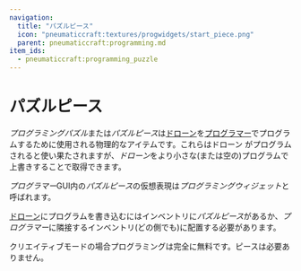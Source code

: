 ```yaml
---
navigation:
  title: "パズルピース"
  icon: "pneumaticcraft:textures/progwidgets/start_piece.png"
  parent: pneumaticcraft:programming.md
item_ids:
  - pneumaticcraft:programming_puzzle
---
```


# パズルピース

*プログラミングパズル*または*パズルピース*は[ドローン](../tools/drone.md)を[プログラマー](./programmer.md)でプログラムするために使用される物理的なアイテムです。これらはドローン がプログラムされると使い果たされますが、*ドローン*をより小さな(または空の)プログラムで上書きすることで取得できます。

*プログラマー*GUI内の*パズルピース*の仮想表現は*プログラミングウィジェット*と呼ばれます。

[ドローン](../tools/drone.md)にプログラムを書き込むにはインベントリに*パズルピース*があるか、*プログラマー*に隣接するインベントリ(どの側でも)に配置する必要があります。

クリエイティブモードの場合プログラミングは完全に無料です。ピースは必要ありません。



<Recipe id="pneumaticcraft:programming_puzzle" />

